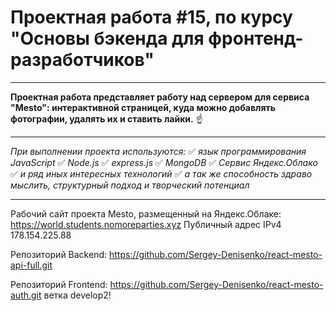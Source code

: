 #  Проектная работа #15, по курсу "Основы бэкенда для фронтенд-разработчиков"
____

**Проектная работа представляет работу над сервером для сервиса "Mesto": интерактивной страницей,
куда можно добавлять фотографии, удалять их и ставить лайки.** :point_up:

____

*При выполнении проекта используются:*
:white_check_mark: *язык программирования JavaScript*
:white_check_mark: *Node.js*
:white_check_mark: *express.js*
:white_check_mark: *MongoDB*
:white_check_mark: *Сервис Яндекс.Облако*
:white_check_mark: *и ряд иных интересных технологий*
:white_check_mark: *а так же способность здраво мыслить, структурный подход и творческий потенциал*

____

Рабочий сайт проекта Mesto, размещенный на Яндекс.Облаке: https://world.students.nomoreparties.xyz
Публичный адрес IPv4 178.154.225.88

Репозиторий Backend: https://github.com/Sergey-Denisenko/react-mesto-api-full.git

Репозиторий Frontend: https://github.com/Sergey-Denisenko/react-mesto-auth.git ветка develop2!

